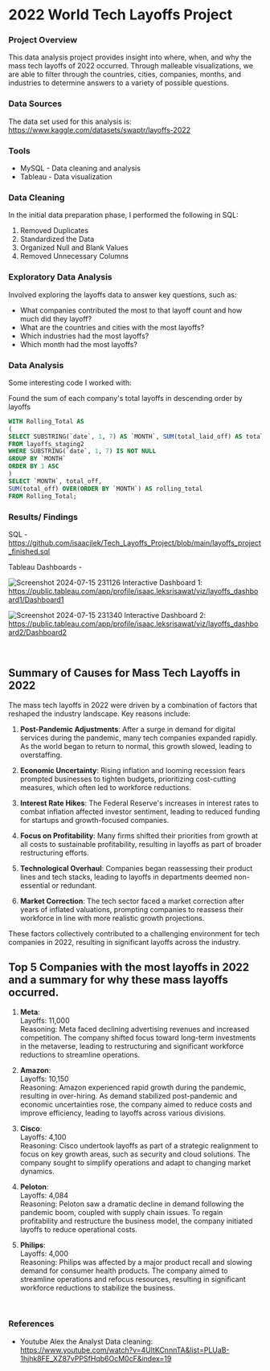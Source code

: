 # 2022 World Tech Layoffs Project

### Project Overview

This data analysis project provides insight into where, when, and why the mass tech layoffs of 2022 occurred. Through malleable visualizations, we are able to filter through the countries, cities, companies, months, and industries to determine answers to a variety of possible questions.

### Data Sources

The data set used for this analysis is: 
https://www.kaggle.com/datasets/swaptr/layoffs-2022

### Tools

- MySQL - Data cleaning and analysis
- Tableau - Data visualization


### Data Cleaning

In the initial data preparation phase, I performed the following in SQL:
1. Removed Duplicates
2. Standardized the Data
3. Organized Null and Blank Values
4. Removed Unnecessary Columns

### Exploratory Data Analysis

Involved exploring the layoffs data to answer key questions, such as:

- What companies contributed the most to that layoff count and how much did they layoff?
- What are the countries and cities with the most layoffs?
- Which industries had the most layoffs?
- Which month had the most layoffs?

### Data Analysis

Some interesting code I worked with:

Found the sum of each company's total layoffs in descending order by layoffs

```sql
WITH Rolling_Total AS
(
SELECT SUBSTRING(`date`, 1, 7) AS `MONTH`, SUM(total_laid_off) AS total_off
FROM layoffs_staging2
WHERE SUBSTRING(`date`, 1, 7) IS NOT NULL
GROUP BY `MONTH`
ORDER BY 1 ASC
)
SELECT `MONTH`, total_off,
SUM(total_off) OVER(ORDER BY `MONTH`) AS rolling_total
FROM Rolling_Total;
```


### Results/ Findings

SQL - https://github.com/isaacjlek/Tech_Layoffs_Project/blob/main/layoffs_project_finished.sql

Tableau Dashboards - 

![Screenshot 2024-07-15 231126](https://github.com/user-attachments/assets/106da0fb-5984-49c5-860d-1d08ec0c8b97)
Interactive Dashboard 1: https://public.tableau.com/app/profile/isaac.leksrisawat/viz/layoffs_dashboard1/Dashboard1

![Screenshot 2024-07-15 231340](https://github.com/user-attachments/assets/b66ed4f7-0957-4acd-801c-dec23178aaa9)
Interactive Dashboard 2: https://public.tableau.com/app/profile/isaac.leksrisawat/viz/layoffs_dashboard2/Dashboard2
&nbsp;

&nbsp;

## Summary of Causes for Mass Tech Layoffs in 2022

The mass tech layoffs in 2022 were driven by a combination of factors that reshaped the industry landscape. Key reasons include:

1. **Post-Pandemic Adjustments**: After a surge in demand for digital services during the pandemic, many tech companies expanded rapidly. As the world began to return to normal, this growth slowed, leading to overstaffing.

2. **Economic Uncertainty**: Rising inflation and looming recession fears prompted businesses to tighten budgets, prioritizing cost-cutting measures, which often led to workforce reductions.

3. **Interest Rate Hikes**: The Federal Reserve's increases in interest rates to combat inflation affected investor sentiment, leading to reduced funding for startups and growth-focused companies.

4. **Focus on Profitability**: Many firms shifted their priorities from growth at all costs to sustainable profitability, resulting in layoffs as part of broader restructuring efforts.

5. **Technological Overhaul**: Companies began reassessing their product lines and tech stacks, leading to layoffs in departments deemed non-essential or redundant.

6. **Market Correction**: The tech sector faced a market correction after years of inflated valuations, prompting companies to reassess their workforce in line with more realistic growth projections.

These factors collectively contributed to a challenging environment for tech companies in 2022, resulting in significant layoffs across the industry.
&nbsp;

## Top 5 Companies with the most layoffs in 2022 and a summary for why these mass layoffs occurred.

1. **Meta**: <br />
Layoffs: 11,000 <br />
Reasoning: Meta faced declining advertising revenues and increased competition. The company shifted focus toward long-term investments in the metaverse, leading to restructuring and significant workforce reductions to streamline operations.

2. **Amazon**: <br />
Layoffs: 10,150 <br />
Reasoning: Amazon experienced rapid growth during the pandemic, resulting in over-hiring. As demand stabilized post-pandemic and economic uncertainties rose, the company aimed to reduce costs and improve efficiency, leading to layoffs across various divisions.

3. **Cisco**: <br />
Layoffs: 4,100 <br />
Reasoning: Cisco undertook layoffs as part of a strategic realignment to focus on key growth areas, such as security and cloud solutions. The company sought to simplify operations and adapt to changing market dynamics.

4. **Peloton**: <br />
Layoffs: 4,084 <br />
Reasoning: Peloton saw a dramatic decline in demand following the pandemic boom, coupled with supply chain issues. To regain profitability and restructure the business model, the company initiated layoffs to reduce operational costs.

5. **Philips**: <br />
Layoffs: 4,000 <br />
Reasoning: Philips was affected by a major product recall and slowing demand for consumer health products. The company aimed to streamline operations and refocus resources, resulting in significant workforce reductions to stabilize the business.
&nbsp;

&nbsp;

### References

- Youtube Alex the Analyst Data cleaning: https://www.youtube.com/watch?v=4UltKCnnnTA&list=PLUaB-1hjhk8FE_XZ87vPPSfHqb6OcM0cF&index=19







